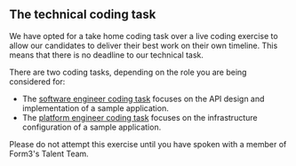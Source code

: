 ## The technical coding task
We have opted for a take home coding task over a live coding exercise to allow our candidates to deliver their best work on their own timeline. This means that there is no deadline to our technical task.

There are two coding tasks, depending on the role you are being considered for: 
- The [software engineer coding task](https://github.com/form3tech-oss/interview-accountapi) focuses on the API design and implementation of a sample application. 
- The [platform engineer coding task](https://github.com/form3tech-oss/platform-interview) focuses on the infrastructure configuration of a sample application. 

Please do not attempt this exercise until you have spoken with a member of Form3's Talent Team.
